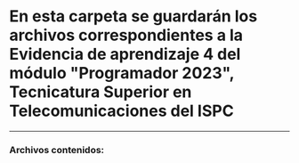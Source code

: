 # En esta carpeta se guardarán los archivos correspondientes a la Evidencia de aprendizaje 4 del módulo "Programador 2023", Tecnicatura Superior en Telecomunicaciones del ISPC
----

### Archivos contenidos:
